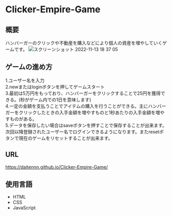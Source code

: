 # Clicker-Empire-Game
## 概要
ハンバーガーのクリックや不動産を購入などにより個人の資産を増やしていくゲームです。
![スクリーンショット 2022-11-13 18 37 05](https://user-images.githubusercontent.com/101037787/201515338-77ea1f57-86cb-4a4d-ae2d-40834e14ac84.png)

## ゲームの進め方
1.ユーザー名を入力</br>
2.newまたはloginボタンを押してゲームスタート</br>
3.最初は5万円をもっており、ハンバーガーをクリックすることで25円を獲得できる。(秒がゲーム内での1日を意味します)</br>
4.一定の金額を支払うことでアイテムの購入を行うことができる。主にハンバーガーをクリックしたときの入手金額を増やすものと1秒あたりの入手金額を増やすものがある。</br>
5.データを保存したい場合はsaveボタンを押すことで保存することが出来ます。次回以降登録されたユーザー名でログインできるようになります。またresetボタンで現在のゲームをリセットすることが出来ます。
## URL
https://daitennn.github.io/Clicker-Empire-Game/
## 使用言語
<ul>
<li>HTML</li>
<li>CSS</li>
<li>JavaScript</li>
</ul>
